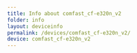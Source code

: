 ```yaml
---
title: Info about comfast_cf-e320n_v2
folder: info
layout: deviceinfo
permalink: /devices/comfast_cf-e320n_v2/
device: comfast_cf-e320n_v2
---
```


